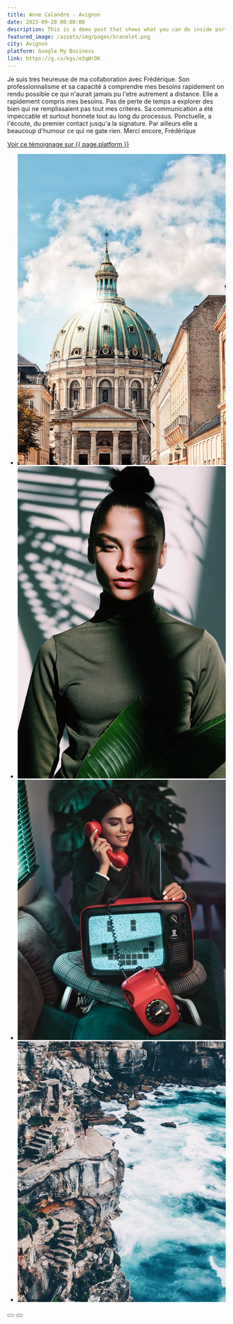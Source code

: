 ```yaml
---
title: Anne Calandre - Avignon
date: 2023-09-28 00:00:00
description: This is a demo post that shows what you can do inside portfolio and blog posts. We’ve included everything you need to create engaging posts and case studies to show off your work in a beautiful way.
featured_image: /assets/img/pages/bracelet.png
city: Avignon
platform: Google My Business
link: https://g.co/kgs/m3qWrDK
---
```



Je suis tres heureuse de ma collaboration avec Frédérique. Son professionnalisme et sa capacité à comprendre mes besoins rapidement on rendu possible ce qui n'aurait jamais pu l'etre autrement a distance. Elle a rapidement compris mes besoins. Pas de perte de temps a explorer des bien qui ne remplissaient pas tout mes criteres. Sa communication a été impeccable et surtout honnete tout au long du processus. Ponctuelle, a l'écoute, du premier contact jusqu'a la signature.
Par ailleurs elle a beaucoup d'humour ce qui ne gate rien. Merci encore, Frédérique

<a href="{{ page.link }}" target="blank">Voir ce témoignage sur {{ page.platform }}</a>

<div class="blogGlide fullWidth">
    <div class="glide__track" data-glide-el="track">
        <ul class="glide__slides">
        <li class="glide__slide">
            <img src="/assets/img/theme/sofia-kuniakina.jpg">
        </li>
        <li class="glide__slide">
            <img src="/assets/img/theme/willy-dade.jpg">
        </li>
        <li class="glide__slide">
            <img src="/assets/img/theme/ali-pazani.jpg">
        </li>
        <li class="glide__slide">
            <img src="/assets/img/theme/sacha-styles.jpg">
        </li>
        </ul>
    </div>
    <div class="glide__arrows d-flex justify-content-center mt-2" data-glide-el="controls">
          <button class="glide__arrow text-default position-static" data-glide-dir="<"><i class="ni ni-bold-left"></i></button>
          <button class="glide__arrow text-default position-static" data-glide-dir=">"><i class="ni ni-bold-right"></i></button>
    </div>
</div>
